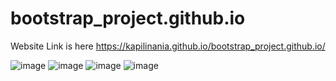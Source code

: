# bootstrap_project.github.io
Website Link is here  https://kapilinania.github.io/bootstrap_project.github.io/

![image](https://user-images.githubusercontent.com/67285213/226890977-725581af-85b8-4472-9ede-426ba4a35e8c.png)
![image](https://user-images.githubusercontent.com/67285213/226891005-6ab60526-13a7-4eab-8f82-aab5f71d843d.png)
![image](https://user-images.githubusercontent.com/67285213/226891041-7cd441c9-3b1f-47cd-84a9-be0bce4c3da7.png)
![image](https://user-images.githubusercontent.com/67285213/226891094-4e40c379-b1d6-440a-8f4f-4fc0a5ba48e6.png)
